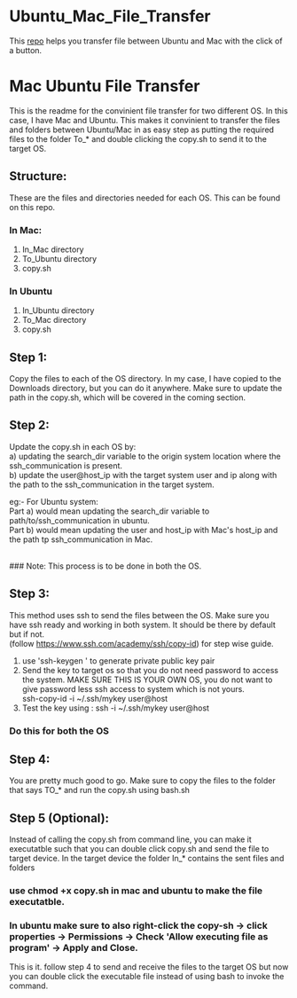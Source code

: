 # Ubuntu_Mac_File_Transfer
This [repo](https://github.com/powerpratik/Ubuntu_Mac_File_Transfer) helps you transfer file between Ubuntu and Mac with the click of a button.

# Mac Ubuntu File Transfer 

 This is the readme for the convinient file transfer for two different OS. In this case, I have Mac and Ubuntu.
This makes it convinient to transfer the files and folders between Ubuntu/Mac in as easy step as putting the required files to the folder To_* and double clicking the copy.sh to send it to the target OS.
 
 
## Structure:
These are the files and directories needed for each OS. This can be found on this repo.

### In Mac:
1) In_Mac directory <br>
2) To_Ubuntu directory <br>
3) copy.sh <br>

### In Ubuntu

1) In_Ubuntu directory <br>
2) To_Mac directory <br>
3) copy.sh <br>

## Step 1:

Copy the files to each of the OS directory. In my case, I have copied to the Downloads directory, but you can do it anywhere. Make sure to update the path in the copy.sh, which will be covered in the coming section.

## Step 2:

Update the copy.sh in each OS by: <br>
a) updating the search_dir variable to the origin system location where the ssh_communication is present. <br>
b) update the user@host_ip with the target system user and ip along with the path to the ssh_communication in the target system.

eg:- For Ubuntu system: <br>
	Part a) would mean updating the search_dir variable to path/to/ssh_communication in ubuntu. <br>
	Part b) would mean updating the user and host_ip with Mac's host_ip and the path tp ssh_communication in Mac.
	
<br>
### Note: This process is to be done in both the OS.

## Step 3:
This method uses ssh to send the files between the OS. 
Make sure you have ssh ready and working in both system. It should be there by default but if not.<br>
(follow https://www.ssh.com/academy/ssh/copy-id)  for step wise guide.
1) use 'ssh-keygen ' to generate private public key pair  <br>
2) Send the key to target os so that you do not need password to access the system. MAKE SURE THIS IS YOUR OWN OS, you do not want to give password less ssh access to system which is not yours. <br>
ssh-copy-id -i ~/.ssh/mykey user@host <br>
3) Test the key using :
	ssh -i ~/.ssh/mykey user@host 
	<br>
### Do this for both the OS	
## Step 4:
You are pretty much good to go.
Make sure to copy the files to the folder that says TO_*  and run the copy.sh using bash.sh

## Step 5 (Optional):

Instead of calling the copy.sh from command line, you can make it executatble such that you can double click copy.sh and send the file to target device.
In the target device the folder In_* contains the sent files and folders
<br>
### use chmod +x copy.sh in mac and ubuntu to make the file executatble.
### In ubuntu make sure to also right-click the copy-sh -> click properties -> Permissions -> Check 'Allow executing file as program' -> Apply and Close.

This is it. follow step 4 to send and receive the files to the target OS but now you can double click the executable file instead of using bash to invoke the command.
